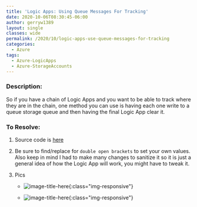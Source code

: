 ```yaml
---
title: 'Logic Apps: Using Queue Messages For Tracking'
date: 2020-10-06T08:30:45-06:00
author: gerryw1389
layout: single
classes: wide
permalink: /2020/10/logic-apps-use-queue-messages-for-tracking
categories:
  - Azure
tags:
  - Azure-LogicApps
  - Azure-StorageAccounts
---
```

<!--more-->

### Description:

So if you have a chain of Logic Apps and you want to be able to track where they are in the chain, one method you can use is having each one write to a queue storage queue and then having the final Logic App clear it.

### To Resolve:

1. Source code is [here](https://github.com/gerryw1389/terraform-examples/tree/main/logic-apps/queue-storage/queue-storage.json)

2. Be sure to find/replace for `double open brackets` to set your own values. Also keep in mind I had to make many changes to sanitize it so it is just a general idea of how the Logic App will work, you might have to tweak it.

3. Pics

   - ![image-title-here](https://automationadmin.com/assets/images/uploads/2020/12/queue1.jpg){:class="img-responsive"}

   - ![image-title-here](https://automationadmin.com/assets/images/uploads/2020/12/queue2.jpg){:class="img-responsive"}
